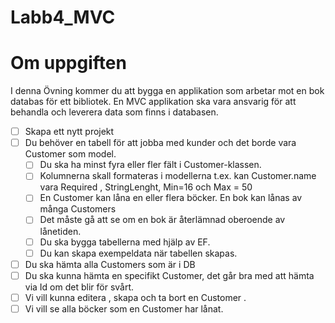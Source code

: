 # Labb4_MVC
# Om uppgiften

I denna Övning kommer du att bygga en applikation som arbetar mot en bok databas för ett bibliotek. En MVC applikation ska vara ansvarig för att behandla och leverera data som finns i databasen.

- [ ]  Skapa ett nytt projekt
- [ ]  Du behöver en tabell för att jobba med kunder och det borde vara Customer som model.
    - [ ]  Du ska ha minst fyra eller fler fält i Customer-klassen.
    - [ ]  Kolumnerna skall formateras i modellerna t.ex. kan Customer.name vara Required , StringLenght, Min=16 och Max = 50
    - [ ]  En Customer kan låna en eller flera böcker. En bok kan lånas av många Customers
    - [ ]  Det måste gå att se om en bok är återlämnad oberoende av lånetiden.
    - [ ]  Du ska bygga tabellerna med hjälp av EF.
    - [ ]  Du kan skapa exempeldata när tabellen skapas.
- [ ]  Du ska hämta alla Customers som är i DB
- [ ]  Du ska kunna hämta en specifikt Customer, det går bra med att hämta via Id om det blir för svårt.
- [ ]  Vi vill kunna editera , skapa och ta bort en Customer .
- [ ]  Vi vill se alla böcker som en Customer har lånat.
